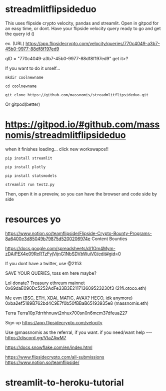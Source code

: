 # streadmlitflipsideduo


This uses flipside crypto velocity, pandas and streamlit. Open in gitpod for an easy time, or dont.
Have your flipside velocity query ready to go and get the query id ()


ex. (URL) https://app.flipsidecrypto.com/velocity/queries/770c4049-a3b7-45b0-9977-88df8f197ed9

qID = "770c4049-a3b7-45b0-9977-88df8f197ed9"
get it>?

If you want to do it urself...



```mkdir coolnewname```


```cd coolnewname```


```git clone https://github.com/massnomis/streadmlitflipsideduo.git```


Or gitpod(better)
# https://gitpod.io/#github.com/massnomis/streadmlitflipsideduo
when it finishes loading...
click new workswapce!!

```pip install streamlit```

```pip install plotly```

```pip install statsmodels```

```streamlit run test2.py```

Then, open it in a preveiw, so you can have the browser and code side by side


# resources yo




https://www.notion.so/teamflipside/Flipside-Crypto-Bounty-Programs-8a6400e3d85049b79875d5200206974e
Content Bounties 

https://docs.google.com/spreadsheets/d/1Om4Mym-zDAiPEX4e09ReRTzFyjVijnG1NbSDVbWuiV0/edit#gid=0

If you dont have a twitter, use @21fi3

SAVE YOUR QUERIES, toss em here maybe?

Lol donate?
Treasury ethreum mainnet
0x69daE090Dc5252AdFe33B3E211713609523230f3 (21fi.otoco.eth)

Me evm (BSC, ETH, XDAI, MATIC, AVAX? HECO, idk anymore)
0xba2ef5189B762bd4C9E7f0b50fBBaB65193935e8 (massnomis.eth)

Terra
Terra10p7drrhhnuwt2nhux700sn0n6mcm37dfeua227


Sign up
https://app.flipsidecrypto.com/velocity

Use @massnomis as the referral, if you want.
 if you need/want help --- https://discord.gg/VtaZAwM7

https://docs.snowflake.com/en/index.html

https://www.flipsidecrypto.com/all-submissions
https://www.notion.so/teamflipside/

# streamlit-to-heroku-tutorial
